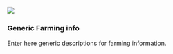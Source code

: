 ![](images/front.png)

### Generic Farming info

Enter here generic descriptions for farming information.
